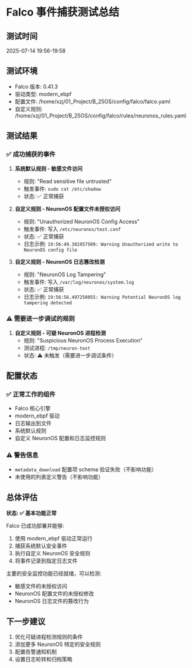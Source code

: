 # Falco 事件捕获测试总结

## 测试时间
2025-07-14 19:56-19:58

## 测试环境
- Falco 版本: 0.41.3
- 驱动类型: modern_ebpf
- 配置文件: /home/xzj/01_Project/B_25OS/config/falco/falco.yaml
- 自定义规则: /home/xzj/01_Project/B_25OS/config/falco/rules/neuronos_rules.yaml

## 测试结果

### ✅ 成功捕获的事件

1. **系统默认规则 - 敏感文件访问**
   - 规则: "Read sensitive file untrusted"
   - 触发事件: `sudo cat /etc/shadow`
   - 状态: ✅ 正常捕获

2. **自定义规则 - NeuronOS 配置文件未授权访问**
   - 规则: "Unauthorized NeuronOS Config Access"
   - 触发事件: 写入 `/etc/neuronos/test.conf`
   - 状态: ✅ 正常捕获
   - 日志示例: `19:56:49.381957509: Warning Unauthorized write to NeuronOS config file`

3. **自定义规则 - NeuronOS 日志篡改检测**
   - 规则: "NeuronOS Log Tampering"
   - 触发事件: 写入 `/var/log/neuronos/system.log`
   - 状态: ✅ 正常捕获
   - 日志示例: `19:56:56.497258055: Warning Potential NeuronOS log tampering detected`

### ⚠️ 需要进一步调试的规则

1. **自定义规则 - 可疑 NeuronOS 进程检测**
   - 规则: "Suspicious NeuronOS Process Execution"
   - 测试进程: `/tmp/neuron-test`
   - 状态: ⚠️ 未触发（需要进一步调试条件）

## 配置状态

### ✅ 正常工作的组件
- Falco 核心引擎
- modern_ebpf 驱动
- 日志输出到文件
- 系统默认规则
- 自定义 NeuronOS 配置和日志监控规则

### ⚠️ 警告信息
- `metadata_download` 配置项 schema 验证失败（不影响功能）
- 未使用的列表定义警告（不影响功能）

## 总体评估

**状态: ✅ 基本功能正常**

Falco 已成功部署并能够:
1. 使用 modern_ebpf 驱动正常运行
2. 捕获系统默认安全事件
3. 执行自定义 NeuronOS 安全规则
4. 将事件记录到指定日志文件

主要的安全监控功能已经就绪，可以检测:
- 敏感文件的未授权访问
- NeuronOS 配置文件的未授权修改
- NeuronOS 日志文件的篡改行为

## 下一步建议

1. 优化可疑进程检测规则的条件
2. 添加更多 NeuronOS 特定的安全规则
3. 配置告警通知机制
4. 设置日志轮转和归档策略